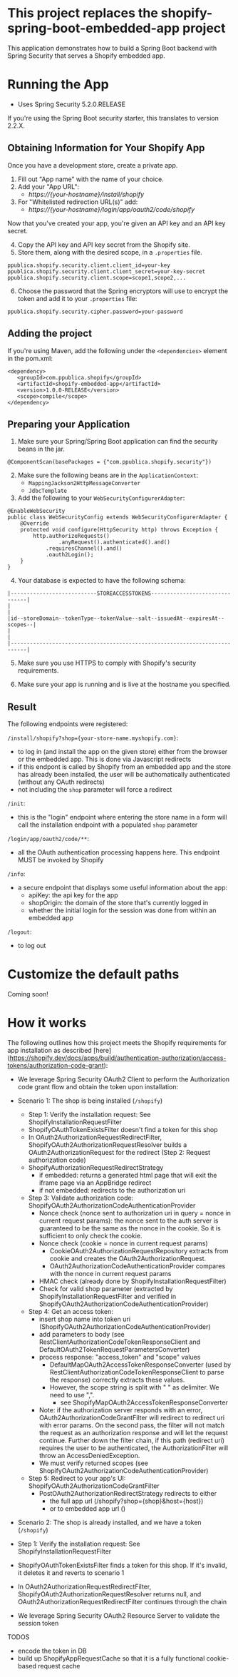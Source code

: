 # This project replaces the shopify-spring-boot-embedded-app project

This application demonstrates how to build a Spring Boot backend with Spring Security that serves a Shopify embedded app.

# Running the App

- Uses Spring Security 5.2.0.RELEASE

If you're using the Spring Boot security starter, this translates to version 2.2.X.

## Obtaining Information for Your Shopify App
Once you have a development store, create a private app.

1. Fill out "App name" with the name of your choice.
2. Add your "App URL": 
	- *https://{your-hostname}/install/shopify*
3. For "Whitelisted redirection URL(s)" add:
	- *https://{your-hostname}/login/app/oauth2/code/shopify*

Now that you've created your app, you're given an API key and an API key secret.

4. Copy the API key and API key secret from the Shopify site.
5. Store them, along with the desired scope, in a `.properties` file.

```
ppublica.shopify.security.client.client_id=your-key
ppublica.shopify.security.client.client_secret=your-key-secret
ppublica.shopify.security.client.scope=scope1,scope2,...
```
6. Choose the password that the Spring encryptors will use to encrypt the token and add it to your `.properties` file:

```
ppublica.shopify.security.cipher.password=your-password
```

## Adding the project
If you're using Maven, add the following under the `<dependencies>` element in the pom.xml:

```
<dependency>
   <groupId>com.ppublica.shopify</groupId>
   <artifactId>shopify-embedded-app</artifactId>
   <version>1.0.0-RELEASE</version>
   <scope>compile</scope>
</dependency>
```

## Preparing your Application
1. Make sure your Spring/Spring Boot application can find the security beans in the jar.
```
@ComponentScan(basePackages = {"com.ppublica.shopify.security"})
```
2. Make sure the following beans are in the `ApplicationContext`:
	- `MappingJackson2HttpMessageConverter`
	- `JdbcTemplate`
3. Add the following to your `WebSecurityConfigurerAdapter`:
```
@EnableWebSecurity
public class WebSecurityConfig extends WebSecurityConfigurerAdapter {
	@Override
	protected void configure(HttpSecurity http) throws Exception {
		http.authorizeRequests()
				.anyRequest().authenticated().and()
			.requiresChannel().and()
			.oauth2Login();
	}
}
```
4. Your database is expected to have the following schema:
```
|---------------------------STOREACCESSTOKENS-------------------------------|
|                                                                           |
|id--storeDomain--tokenType--tokenValue--salt--issuedAt--expiresAt--scopes--|
|                                                                           |
|---------------------------------------------------------------------------|
```

5. Make sure you use HTTPS to comply with Shopify's security requirements. 

6. Make sure your app is running and is live at the hostname you specified.


## Result
The following endpoints were registered:

`/install/shopify?shop={your-store-name.myshopify.com}`:
- to log in (and install the app on the given store) either from the browser or the embedded app. This is done via Javascript redirects
- if this endpont is called by Shopify from an embedded app and the store has already been installed, the user will be authomatically authenticated (without any OAuth redirects)
- not including the `shop` parameter will force a redirect

`/init`:
- this is the "login" endpoint where entering the store name in a form will call the installation endpoint with a populated `shop` parameter

`/login/app/oauth2/code/**`:
- all the OAuth authentication processing happens here. This endpoint MUST be invoked by Shopify

`/info`:
- a secure endpoint that displays some useful information about the app:
	- apiKey: the api key for the app
	- shopOrigin: the domain of the store that's currently logged in
	- whether the initial login for the session was done from within an embedded app

`/logout`:
- to log out

# Customize the default paths
Coming soon!

# How it works
The following outlines how this project meets the Shopify requirements for app installation as described [here] (https://shopify.dev/docs/apps/build/authentication-authorization/access-tokens/authorization-code-grant):
- We leverage Spring Security OAuth2 Client to perform the Authorization code grant flow and obtain the token upon installation:
- Scenario 1: The shop is being installed (`/shopify`)
  - Step 1: Verify the installation request: See ShopifyInstallationRequestFilter
  - ShopifyOAuthTokenExistsFilter doesn't find a token for this shop
  - In OAuth2AuthorizationRequestRedirectFilter, ShopifyOAuth2AuthorizationRequestResolver builds a OAuth2AuthorizationRequest for the redirect (Step 2: Request authorization code)
  - ShopifyAuthorizationRequestRedirectStrategy
    - if embedded: returns a generated html page that will exit the iframe page via an AppBridge redirect
    - if not embedded: redirects to the authorization uri
  - Step 3: Validate authorization code: ShopifyOAuth2AuthorizationCodeAuthenticationProvider 
    - Nonce check (nonce sent to authorization uri in query = nonce in current request params): the nonce sent to the auth server is guaranteed to be the same as the nonce in the cookie. So it is sufficient to only check the cookie.
    - Nonce check (cookie = nonce in current request params)
      - CookieOAuth2AuthorizationRequestRepository extracts from cookie and creates the OAuth2AuthorizationRequest.
      - OAuth2AuthorizationCodeAuthenticationProvider compares with the nonce in current request params
    - HMAC check (already done by ShopifyInstallationRequestFilter)
    - Check for valid shop parameter (extracted by ShopifyInstallationRequestFilter and verified in ShopifyOAuth2AuthorizationCodeAuthenticationProvider)
  - Step 4: Get an access token:
    - insert shop name into token uri (ShopifyOAuth2AuthorizationCodeAuthenticationProvider)
    - add parameters to body (see RestClientAuthorizationCodeTokenResponseClient and DefaultOAuth2TokenRequestParametersConverter)
    - process response: "access_token" and "scope" values
      - DefaultMapOAuth2AccessTokenResponseConverter (used by RestClientAuthorizationCodeTokenResponseClient to parse the response) correctly extracts these values.
      - However, the scope string is split with " " as delimiter. We need to use ",".
        - see ShopifyMapOAuth2AccessTokenResponseConverter
    - Note: if the authorization server responds with an error, OAuth2AuthorizationCodeGrantFilter will redirect to redirect uri with error params. On the second pass, the filter will not match the request as an authorization response and will let the request continue. Further down the filter chain, if this path (redirect uri) requires the user to be authenticated, the AuthorizationFilter will throw an AccessDeniedException.
    - We must verify returned scopes (see ShopifyOAuth2AuthorizationCodeAuthenticationProvider)
  - Step 5: Redirect to your app's UI: ShopifyOAuth2AuthorizationCodeGrantFilter
    - PostOAuth2AuthorizationRedirectStrategy redirects to either
      - the full app url (/shopify?shop={shop}&host={host})
      - or to embedded app url ()

- Scenario 2: The shop is already installed, and we have a token (`/shopify`)
- Step 1: Verify the installation request: See ShopifyInstallationRequestFilter
- ShopifyOAuthTokenExistsFilter finds a token for this shop. If it's invalid, it deletes it and reverts to scenario 1
- In OAuth2AuthorizationRequestRedirectFilter, ShopifyOAuth2AuthorizationRequestResolver returns null, and OAuth2AuthorizationRequestRedirectFilter continues through the chain

- We leverage Spring Security OAuth2 Resource Server to validate the session token


TODOS
- encode the token in DB
-  build up ShopifyAppRequestCache so that it is a fully functional cookie-based request cache
